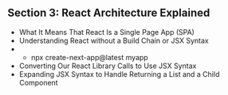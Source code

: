 ## Section 3: React Architecture Explained
* What It Means That React Is a Single Page App (SPA)
* Understanding React without a Build Chain or JSX Syntax
* * npx create-next-app@latest myapp
* Converting Our React Library Calls to Use JSX Syntax
* Expanding JSX Syntax to Handle Returning a List and a Child Component